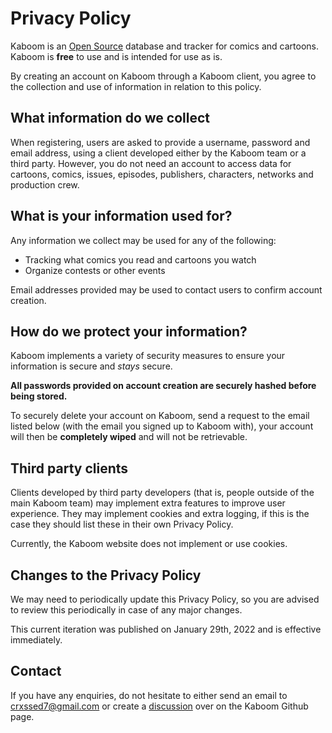# Privacy Policy

Kaboom is an [Open Source](https://github.com/kaboom-db/kaboom-api) database and tracker for comics and cartoons. Kaboom is **free** to use and is intended for use as is.

By creating an account on Kaboom through a Kaboom client, you agree to the collection and use of information in relation to this policy.

## What information do we collect

When registering, users are asked to provide a username, password and email address, using a client developed either by the Kaboom team or a third party. However, you do not need an account to access data for cartoons, comics, issues, episodes, publishers, characters, networks and production crew.

## What is your information used for?

Any information we collect may be used for any of the following:

- Tracking what comics you read and cartoons you watch
- Organize contests or other events

Email addresses provided may be used to contact users to confirm account creation.

## How do we protect your information?

Kaboom implements a variety of security measures to ensure your information is secure and *stays* secure.

**All passwords provided on account creation are securely hashed before being stored.**

To securely delete your account on Kaboom, send a request to the email listed below (with the email you signed up to Kaboom with), your account will then be **completely wiped** and will not be retrievable.

## Third party clients

Clients developed by third party developers (that is, people outside of the main Kaboom team) may implement extra features to improve user experience. They may implement cookies and extra logging, if this is the case they should list these in their own Privacy Policy.

Currently, the Kaboom website does not implement or use cookies.

## Changes to the Privacy Policy

We may need to periodically update this Privacy Policy, so you are advised to review this periodically in case of any major changes.

This current iteration was published on January 29th, 2022 and is effective immediately.

## Contact

If you have any enquiries, do not hesitate to either send an email to crxssed7@gmail.com or create a [discussion](https://github.com/kaboom-db/kaboom-api/discussions) over on the Kaboom Github page.